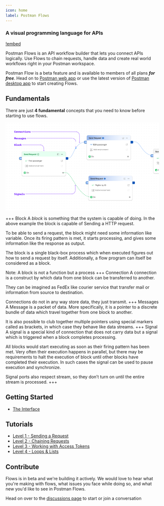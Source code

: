 ```yaml
---
icon: home
label: Postman Flows
---
```

### A visual programming language for APIs 
[!embed](https://www.youtube.com/watch?v=4Yr9CG8Pp14)

Postman Flows is an API workflow builder that lets you connect APIs logically. Use Flows to chain requests, handle data and create real world workflows right in your Postman workspace.

Postman Flow is a beta feature and is available to members of all plans **_for free_**. Head on to [Postman web app](https://go.postman.co/) or use the latest version of [Postman desktop app](https://www.postman.com/downloads/     ) to start creating Flows.

## Fundamentals
There are just **4 fundamental** concepts that you need to know before starting
to use flows.

![](static/concepts.png)

+++ Block
A *block* is something that the system is capable of doing. In the above example the block is capable of Sending a HTTP request.

To be able to send a request, the block might need some information like variable. Once its firing pattern is met, it starts processing, and gives some information like the response as output.

The block is a single black-box process which  when executed figures out how to send a request by itself. Additionally, a flow program can itself be considered as a block.

Note: A block is not a function but a process
+++ Connection
A connection is a construct by which data from one block can be transferred to another.

They can be imagined as FedEx like courier service that transfer mail or information from source to destination.

Connections do not in any way store data, they just transmit.
+++ Messages
A Message is a packet of data. More specifically, it is a pointer to a discrete bundle of data which travel together from one block to another.

It is also possible to club together multiple pointers using special markers called as brackets, in which case they behave like data streams.
+++ Signal
A signal is a special kind of connection that does not carry data but a signal which is triggered when a block completes processing.

All blocks would start executing as soon as their firing pattern has been met. Very often their execution happens in parallel, but there may be requirements to halt the execution of block until other blocks have completed their execution. In such cases the signal can be used to pause execution and synchronize. 

Signal ports also respect stream, so they don’t turn on until the entire stream is processed.
+++

## Getting Started
* [The Interface](getting-started/interface.md)

## Tutorials
* [Level 1 - Sending a Request](tutorial/sending-a-request.md)
* [Level 2 - Chaining Requests](tutorial/chaining-requests.md)
* [Level 3 - Working with Access Tokens](tutorial/working-with-access-token.md)
* [Level 4 - Loops & Lists](tutorial/loops.md)

## Contribute

Flows is in beta and we're building it actively. We would love to hear what you're making with flows, what issues you face while doing so, and what new you'd like to see in Postman Flows.

Head on over to the [discussions page](https://github.com/postmanlabs/postman-flows/discussions) to start or join a conversation
